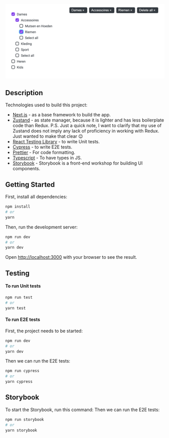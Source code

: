 ![Preview](./preview.png)

## Description

Technologies used to build this project:
 * [Next.js](https://nextjs.org/) - as a base framework to build the app.
 * [Zustand](https://github.com/pmndrs/zustand) - as state manager, because it is lighter and has less boilerplate code than Redux.
P.S. Just a quick note, I want to clarify that my use of Zustand does not imply any lack of proficiency in working with Redux. Just wanted to make that clear 😉
 * [React Testing Library](https://testing-library.com/) - to write Unit tests.
 * [Cypress](https://www.cypress.io/) - to write E2E tests.
 * [Prettier](https://prettier.io/) - For code formatting.
 * [Typescript](https://www.typescriptlang.org/) - To have types in JS.
 * [Storybook](https://storybook.js.org/) - Storybook is a front-end workshop for building UI components.
 

 
## Getting Started

First, install all dependencies:

```bash
npm install
# or
yarn
```

Then, run the development server:

```bash
npm run dev
# or
yarn dev
```

Open [http://localhost:3000](http://localhost:3000) with your browser to see the result.

## Testing

#### To run Unit tests

```bash
npm run test 
# or 
yarn test
```

#### To run E2E tests

First, the project needs to be started:

```bash
npm run dev
# or
yarn dev
```

Then we can run the E2E tests:

```bash
npm run cypress 
# or 
yarn cypress
```

## Storybook

To start the Storybook, run this command:
Then we can run the E2E tests:

```bash
npm run storybook
# or 
yarn storybook
```